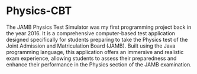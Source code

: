 # Physics-CBT
The JAMB Physics Test Simulator was my first programming project back in the year 2016. It is a comprehensive computer-based test application designed specifically for students preparing to take the Physics test of the Joint Admission and Matriculation Board (JAMB). Built using the Java programming language, this application offers an immersive and realistic exam experience, allowing students to assess their preparedness and enhance their performance in the Physics section of the JAMB examination.
